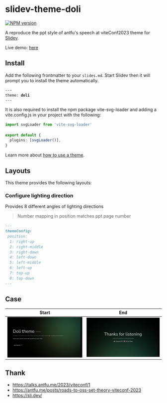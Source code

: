 # slidev-theme-doli

[![NPM version](https://img.shields.io/npm/v/slidev-theme-doli?color=3AB9D4&label=)](https://www.npmjs.com/package/slidev-theme-doli)

A reproduce the ppt style of antfu's speech at viteConf2023 theme for [Slidev](https://github.com/slidevjs/slidev).

Live demo: [here](https://slidev-doli-theme.fe-ecosphere.com/)

## Install

Add the following frontmatter to your `slides.md`. Start Slidev then it will prompt you to install the theme automatically.

<pre><code>---
theme: <b>doli</b>
---</code></pre>

It is also required to install the npm package vite-svg-loader and adding a vite.config.js in your project with the following:

```ts
import svgLoader from 'vite-svg-loader'

export default {
  plugins: [svgLoader()],
}
```

Learn more about [how to use a theme](https://sli.dev/themes/use).

## Layouts

This theme provides the following layouts:

### Configure lighting direction

Provides 8 different angles of lighting directions
> Number mapping in position matches ppt page number

```md
---
themeConfig:
 position: 
  1: right-up
  2: right-middle
  3: right-down
  4: left-down
  5: left-middle
  6: left-up
  7: top-up
  8: top-down
---
```

## Case

Start                       | End
:-------------------------:|:-------------------------:
![Start](./public/case-start.png) | ![End](./public/case-end.png)

## Thank

- https://talks.antfu.me/2023/viteconf/1
- https://antfu.me/posts/roads-to-oss-set-theory-viteconf-2023
- https://sli.dev/